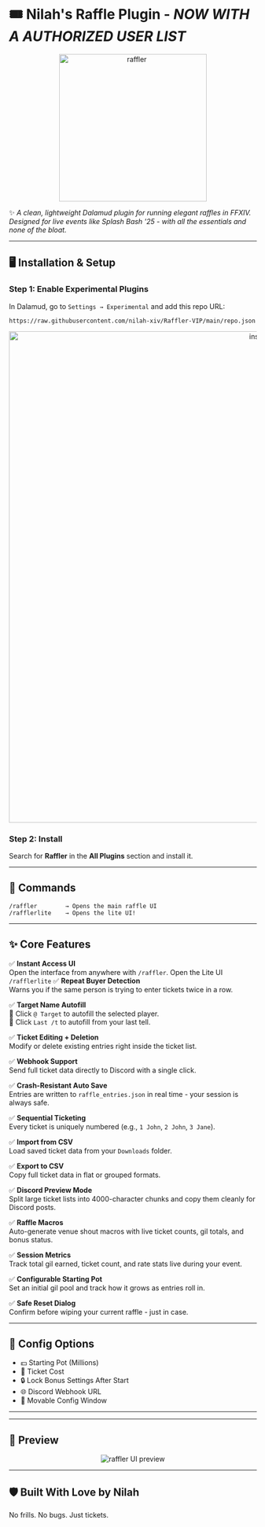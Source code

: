 
# 🎟️ Nilah's Raffle Plugin - *NOW WITH A AUTHORIZED USER LIST*  

<p align="center">
  <img src="https://github.com/user-attachments/assets/7b872e1f-e993-49e6-bbeb-5caab1c66335" alt="raffler" width="300"/>
</p>

✨ *A clean, lightweight Dalamud plugin for running elegant raffles in FFXIV. Designed for live events like Splash Bash '25 - with all the essentials and none of the bloat.*  

---

## 🖥️ Installation & Setup

### Step 1: Enable Experimental Plugins  
In Dalamud, go to `Settings → Experimental` and add this repo URL:

```plaintext
https://raw.githubusercontent.com/nilah-xiv/Raffler-VIP/main/repo.json
```

<p align="center">
  <img src="https://github.com/user-attachments/assets/18f1a0aa-2fa3-4e98-85fa-bedec746cfce" alt="install" width="1000"/>
</p>

### Step 2: Install  
Search for **Raffler** in the **All Plugins** section and install it.

---

## 📜 Commands

```plaintext
/raffler        → Opens the main raffle UI
/rafflerlite    → Opens the lite UI!
```

---

## ✨ Core Features

✅ **Instant Access UI**  
Open the interface from anywhere with `/raffler`.
Open the Lite UI `/rafflerlite`
✅ **Repeat Buyer Detection**  
Warns you if the same person is trying to enter tickets twice in a row.

✅ **Target Name Autofill**  
🎯 Click `@ Target` to autofill the selected player.  
💬 Click `Last /t` to autofill from your last tell.

✅ **Ticket Editing + Deletion**  
Modify or delete existing entries right inside the ticket list.

✅ **Webhook Support**  
Send full ticket data directly to Discord with a single click.

✅ **Crash-Resistant Auto Save**  
Entries are written to `raffle_entries.json` in real time - your session is always safe.

✅ **Sequential Ticketing**  
Every ticket is uniquely numbered (e.g., `1 John`, `2 John`, `3 Jane`).

✅ **Import from CSV**  
Load saved ticket data from your `Downloads` folder.

✅ **Export to CSV**  
Copy full ticket data in flat or grouped formats.

✅ **Discord Preview Mode**  
Split large ticket lists into 4000-character chunks and copy them cleanly for Discord posts.

✅ **Raffle Macros**  
Auto-generate venue shout macros with live ticket counts, gil totals, and bonus status.

✅ **Session Metrics**  
Track total gil earned, ticket count, and rate stats live during your event.

✅ **Configurable Starting Pot**  
Set an initial gil pool and track how it grows as entries roll in.

✅ **Safe Reset Dialog**  
Confirm before wiping your current raffle - just in case.

---

## 🔧 Config Options

- 💵 Starting Pot (Millions)
- 🎫 Ticket Cost
- 🔒 Lock Bonus Settings After Start
- 🌐 Discord Webhook URL
- 🧱 Movable Config Window

---

---

## 📸 Preview

<p align="center">
  <img src="https://github.com/user-attachments/assets/0a87ec3e-d44b-40f4-afdb-a2828aca8f2a" alt="raffler UI preview"/>
</p>

---

## 🛡️ Built With Love by Nilah  
No frills. No bugs. Just tickets.

